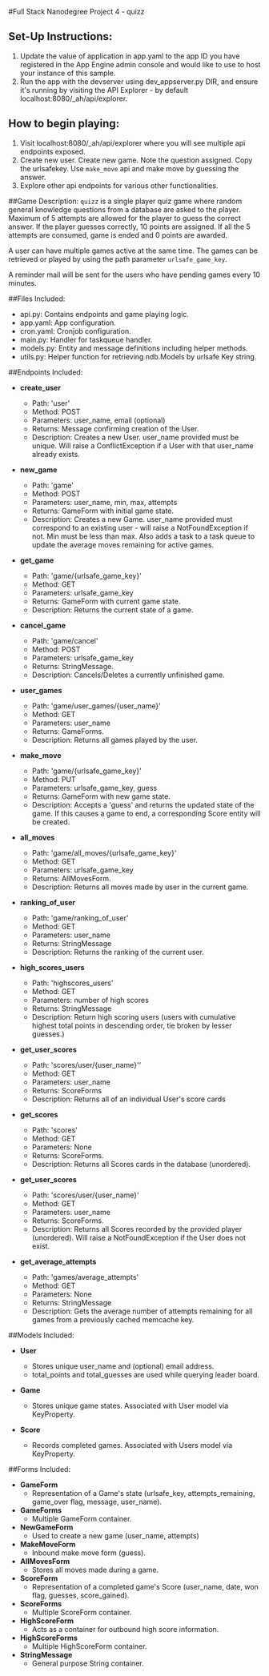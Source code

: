 #Full Stack Nanodegree Project 4 - quizz

## Set-Up Instructions:
1.  Update the value of application in app.yaml to the app ID you have registered
 in the App Engine admin console and would like to use to host your instance of this sample.
1.  Run the app with the devserver using dev_appserver.py DIR, and ensure it's
 running by visiting the API Explorer - by default localhost:8080/_ah/api/explorer. 

## How to begin playing:
1.  Visit localhost:8080/_ah/api/explorer where you will see multiple api endpoints exposed.
1.  Create new user. Create new game. Note the question assigned. Copy the urlsafekey. Use `make_move` api and make move by 
    guessing the answer. 
1.  Explore other api endpoints for various other functionalities. 
 
##Game Description:
`quizz` is a single player quiz game where random general knowledge questions from a database are asked to the player. Maximum of 5 attempts are allowed for the player to guess the correct answer. If the player guesses correctly, 10 points are assigned. If all the 5 attempts are consumed, game is ended and 0 points are awarded. 

A user can have multiple games active at the same time. The games can be retrieved or played by using the path parameter
`urlsafe_game_key`.

A reminder mail will be sent for the users who have pending games every 10 minutes.

##Files Included:
 - api.py: Contains endpoints and game playing logic.
 - app.yaml: App configuration.
 - cron.yaml: Cronjob configuration.
 - main.py: Handler for taskqueue handler.
 - models.py: Entity and message definitions including helper methods.
 - utils.py: Helper function for retrieving ndb.Models by urlsafe Key string.

##Endpoints Included:
 - **create_user**
    - Path: 'user'
    - Method: POST
    - Parameters: user_name, email (optional)
    - Returns: Message confirming creation of the User.
    - Description: Creates a new User. user_name provided must be unique. Will 
    raise a ConflictException if a User with that user_name already exists.
    
 - **new_game**
    - Path: 'game'
    - Method: POST
    - Parameters: user_name, min, max, attempts
    - Returns: GameForm with initial game state.
    - Description: Creates a new Game. user_name provided must correspond to an
    existing user - will raise a NotFoundException if not. Min must be less than
    max. Also adds a task to a task queue to update the average moves remaining
    for active games.
     
 - **get_game**
    - Path: 'game/{urlsafe_game_key}'
    - Method: GET
    - Parameters: urlsafe_game_key
    - Returns: GameForm with current game state.
    - Description: Returns the current state of a game.

- **cancel_game**
    - Path: 'game/cancel'
    - Method: POST
    - Parameters: urlsafe_game_key
    - Returns: StringMessage.
    - Description: Cancels/Deletes a currently unfinished game.

- **user_games**
    - Path: 'game/user_games/{user_name}'
    - Method: GET
    - Parameters: user_name
    - Returns: GameForms.
    - Description: Returns all games played by the user.
    
- **make_move**
    - Path: 'game/{urlsafe_game_key}'
    - Method: PUT
    - Parameters: urlsafe_game_key, guess
    - Returns: GameForm with new game state.
    - Description: Accepts a 'guess' and returns the updated state of the game.
    If this causes a game to end, a corresponding Score entity will be created.

- **all_moves**
    - Path: 'game/all_moves/{urlsafe_game_key}'
    - Method: GET
    - Parameters: urlsafe_game_key
    - Returns: AllMovesForm.
    - Description: Returns all moves made by user in the current game.

- **ranking_of_user**
    - Path: 'game/ranking_of_user'
    - Method: GET
    - Parameters: user_name
    - Returns: StringMessage
    - Description: Returns the ranking of the current user.

- **high_scores_users**
    - Path: 'highscores_users'
    - Method: GET
    - Parameters: number of high scores 
    - Returns: StringMessage
    - Description: Return high scoring users (users with cumulative highest total points in descending order, tie broken by lesser guesses.)
    
- **get_user_scores**
    - Path: 'scores/user/{user_name}''
    - Method: GET
    - Parameters: user_name
    - Returns: ScoreForms
    - Description: Returns all of an individual User's score cards

- **get_scores**
    - Path: 'scores'
    - Method: GET
    - Parameters: None
    - Returns: ScoreForms.
    - Description: Returns all Scores cards in the database (unordered).
    
- **get_user_scores**
    - Path: 'scores/user/{user_name}'
    - Method: GET
    - Parameters: user_name
    - Returns: ScoreForms. 
    - Description: Returns all Scores recorded by the provided player (unordered).
    Will raise a NotFoundException if the User does not exist.
    
- **get_average_attempts**
    - Path: 'games/average_attempts'
    - Method: GET
    - Parameters: None
    - Returns: StringMessage
    - Description: Gets the average number of attempts remaining for all games
    from a previously cached memcache key.

##Models Included:
 - **User**
    - Stores unique user_name and (optional) email address.
    - total_points and total_guesses are used while querying leader board.
    
 - **Game**
    - Stores unique game states. Associated with User model via KeyProperty.
    
 - **Score**
    - Records completed games. Associated with Users model via KeyProperty.
    
##Forms Included:
 - **GameForm**
    - Representation of a Game's state (urlsafe_key, attempts_remaining,
    game_over flag, message, user_name).
 - **GameForms**
    - Multiple GameForm container. 
 - **NewGameForm**
    - Used to create a new game (user_name, attempts)
 - **MakeMoveForm**
    - Inbound make move form (guess).
 - **AllMovesForm**
    - Stores all moves made during a game.
 - **ScoreForm**
    - Representation of a completed game's Score (user_name, date, won flag,
    guesses, score_gained).
 - **ScoreForms**
    - Multiple ScoreForm container.
 - **HighScoreForm**
    - Acts as a container for outbound high score information.
 - **HighScoreForms**
    - Multiple HighScoreForm container.
 - **StringMessage**
    - General purpose String container.
